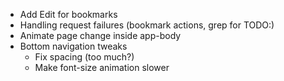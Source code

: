 * Add Edit for bookmarks
* Handling request failures (bookmark actions, grep for TODO:)
* Animate page change inside app-body
* Bottom navigation tweaks
  * Fix spacing (too much?)
  * Make font-size animation slower
